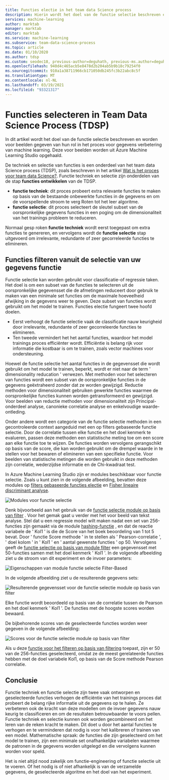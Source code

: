 ```yaml
---
title: Functies electie in het team data Science process
description: Hierin wordt het doel van de functie selectie beschreven en vindt u voor beelden van hun rol in het proces voor gegevens verbetering van machine learning.
services: machine-learning
author: marktab
manager: marktab
editor: marktab
ms.service: machine-learning
ms.subservice: team-data-science-process
ms.topic: article
ms.date: 01/10/2020
ms.author: tdsp
ms.custom: seodec18, previous-author=deguhath, previous-ms.author=deguhath
ms.openlocfilehash: 940d4c465acb5e8478d2b204ab5b9b18c79254f0
ms.sourcegitcommit: 910a1a38711966cb171050db245fc3b22abc8c5f
ms.translationtype: MT
ms.contentlocale: nl-NL
ms.lasthandoff: 03/19/2021
ms.locfileid: "93321317"
---
```

# <a name="feature-selection-in-the-team-data-science-process-tdsp"></a>Functies selecteren in Team Data Science Process (TDSP)
In dit artikel wordt het doel van de functie selectie beschreven en worden voor beelden gegeven van hun rol in het proces voor gegevens verbetering van machine learning. Deze voor beelden worden uit Azure Machine Learning Studio opgehaald.

De techniek en selectie van functies is een onderdeel van het team data Science process (TDSP), zoals beschreven in het artikel [Wat is het proces voor team data Science?](overview.md). Functie techniek en selectie zijn onderdelen van de stap **functies ontwikkelen** van de TDSP.

* **functie techniek**: dit proces probeert extra relevante functies te maken op basis van de bestaande onbewerkte functies in de gegevens en om de voorspellende stroom te verg Roten tot het leer algoritme.
* **functie selectie**: dit proces selecteert de sleutel subset van de oorspronkelijke gegevens functies in een poging om de dimensionaliteit van het trainings probleem te reduceren.

Normaal gesp roken **functie techniek** wordt eerst toegepast om extra functies te genereren, en vervolgens wordt de **functie selectie** stap uitgevoerd om irrelevante, redundante of zeer gecorreleerde functies te elimineren.

## <a name="filter-features-from-your-data---feature-selection"></a>Functies filteren vanuit de selectie van uw gegevens functie
Functie selectie kan worden gebruikt voor classificatie-of regressie taken. Het doel is om een subset van de functies te selecteren uit de oorspronkelijke gegevensset die de afmetingen reduceert door gebruik te maken van een minimale set functies om de maximale hoeveelheid afwijking in de gegevens weer te geven. Deze subset van functies wordt gebruikt om het model te trainen. Functies electie fungeert twee hoofd doelen.

* Eerst verhoogt de functie selectie vaak de classificatie nauw keurigheid door irrelevante, redundante of zeer gecorreleerde functies te elimineren.
* Ten tweede vermindert het het aantal functies, waardoor het model trainings proces efficiënter wordt. Efficiëntie is belang rijk voor informatie die kostbaar is om te trainen, zoals vector machines voor ondersteuning.

Hoewel de functie selectie het aantal functies in de gegevensset die wordt gebruikt om het model te trainen, beperkt, wordt er niet naar de term ' dimensionality reducation ' verwezen. Met methoden voor het selecteren van functies wordt een subset van de oorspronkelijke functies in de gegevens geëxtraheerd zonder dat ze worden gewijzigd.  Reductie methoden voor dimensionaliteit gebruiken gewerkte functies waarmee de oorspronkelijke functies kunnen worden getransformeerd en gewijzigd. Voor beelden van reductie methoden voor dimensionaliteit zijn Principal-onderdeel analyse, canonieke correlatie analyse en enkelvoudige waarde-ontleding.

Onder andere wordt een categorie van de functie selectie methoden in een gecontroleerde context aangeduid met een op filters gebaseerde functie selectie. Door de correlatie tussen elke functie en het doel kenmerk te evalueren, passen deze methoden een statistische meting toe om een score aan elke functie toe te wijzen. De functies worden vervolgens gerangschikt op basis van de score, die kan worden gebruikt om de drempel waarde in te stellen voor het bewaren of elimineren van een specifieke functie. Voor beelden van statistische metingen die worden gebruikt in deze methoden zijn correlatie, wederzijdse informatie en de Chi-kwadraat test.

In Azure Machine Learning Studio zijn er modules beschikbaar voor functie selectie. Zoals u kunt zien in de volgende afbeelding, bevatten deze modules op [filters gebaseerde functies electie][filter-based-feature-selection] en [Fisher lineaire discriminant analyse][fisher-linear-discriminant-analysis].

![Modules voor functie selectie](./media/select-features/feature-Selection.png)

Denk bijvoorbeeld aan het gebruik van de [functie selectie module op basis van filter][filter-based-feature-selection] . Voor het gemak gaat u verder met het voor beeld van tekst analyse. Stel dat u een regressie model wilt maken nadat een set van 256-functies zijn gemaakt via de module [hashing-functie][feature-hashing] , en dat de reactie variabele de ' Kol1 ' is die de Score van het boek beoordeling van 1 tot 5 bevat. Door ' functie Score methode ' in te stellen als ' Pearson-correlatie ', ' doel kolom ' in ' Kol1 ' en ' aantal gewenste functies ' op 50. Vervolgens geeft de [functie selectie op basis van module filter][filter-based-feature-selection] een gegevensset met 50-functies samen met het doel kenmerk ' Kol1 '. In de volgende afbeelding ziet u de stroom van dit experiment en de invoer parameters:

![Eigenschappen van module functie selectie Filter-Based](./media/select-features/feature-Selection1.png)

In de volgende afbeelding ziet u de resulterende gegevens sets:

![Resulterende gegevensset voor de functie selectie module op basis van filter](./media/select-features/feature-Selection2.png)

Elke functie wordt beoordeeld op basis van de correlatie tussen de Pearson en het doel kenmerk ' Kol1 '. De functies met de hoogste scores worden bewaard.

De bijbehorende scores van de geselecteerde functies worden weer gegeven in de volgende afbeelding:

![Scores voor de functie selectie module op basis van filter](./media/select-features/feature-Selection3.png)

Als u deze [functie voor het filteren op basis van filtering][filter-based-feature-selection] toepast, zijn er 50 van de 256-functies geselecteerd, omdat ze de meest gerelateerde functies hebben met de doel variabele Kol1, op basis van de Score methode Pearson correlatie.

## <a name="conclusion"></a>Conclusie
Functie techniek en functie selectie zijn twee vaak ontworpen en geselecteerde functies verhogen de efficiëntie van het trainings proces dat probeert de belang rijke informatie uit de gegevens op te halen. Ze verbeteren ook de kracht van deze modellen om de invoer gegevens nauw keurig te classificeren en om de resultaten betrouwbaarder te voors pellen. Functie techniek en selectie kunnen ook worden gecombineerd om het leren van de reken kracht te maken. Dit doet u door het aantal functies te verhogen en te verminderen dat nodig is voor het kalibreren of trainen van een model. Mathematische spraak: de functies die zijn geselecteerd om het model te trainen, zijn een minimale set onafhankelijke variabelen waarmee de patronen in de gegevens worden uitgelegd en die vervolgens kunnen worden voor speld.

Het is niet altijd nood zakelijk om functie-engineering of functie selectie uit te voeren. Of het nodig is of niet afhankelijk is van de verzamelde gegevens, de geselecteerde algoritme en het doel van het experiment.

<!-- Module References -->
[feature-hashing]: /azure/machine-learning/studio-module-reference/feature-hashing
[filter-based-feature-selection]: /previous-versions/azure/dn905854(v=azure.100)
[fisher-linear-discriminant-analysis]: /azure/machine-learning/studio-module-reference/fisher-linear-discriminant-analysis